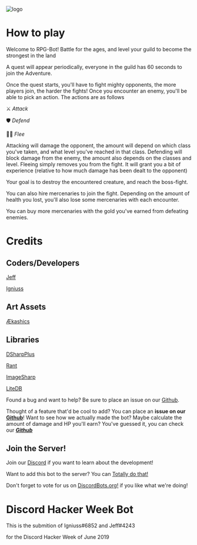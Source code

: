 ![logo](https://i.imgur.com/kJI2lzv.png)
# __How to play__

Welcome to RPG-Bot!
Battle for the ages, and level your guild to become the strongest in the land

A quest will appear periodically, everyone in the guild has 60 seconds to join the Adventure.

Once the quest starts, you'll have to fight mighty opponents, the more players join, the harder the fights!
Once you encounter an enemy, you'll be able to pick an action.
The actions are as follows

⚔ *Attack*

🛡 *Defend*

🏃‍♂️ *Flee*


Attacking will damage the opponent, the amount will depend on which class you've taken, and what level you've reached in that class.
Defending will block damage from the enemy, the amount also depends on the classes and level.
Fleeing simply removes you from the fight. It will grant you a bit of experience (relative to how much damage has been dealt to the opponent)

Your goal is to destroy the encountered creature, and reach the boss-fight.

You can also hire mercenaries to join the fight. 
Depending on the amount of health you lost, you'll also lose some mercenaries with each encounter.

You can buy more mercenaries with the gold you've earned from defeating enemies.

# Credits
## __Coders/Developers__

[Jeff](https://discordapp.com/users/330452192391593987)

[Igniuss](https://discordapp.com/users/109706676650663936)

## __Art Assets__

[Ækashics](http://www.akashics.moe)

## __Libraries__
[DSharpPlus](https://github.com/DSharpPlus/DSharpPlus/)

[Rant](https://github.com/TheBerkin/rant)

[ImageSharp](https://github.com/SixLabors/ImageSharp)

[LiteDB](https://github.com/mbdavid/LiteDB/)



Found a bug and want to help? Be sure to place an issue on our 
[Github](https://github.com/igniuss/DiscordHackerWeek/).

Thought of a feature that'd be cool to add? You can place an 
**issue on our [Github](https://github.com/igniuss/DiscordHackerWeek/)**!
Want to see how we actually made the bot? Maybe calculate the amount of damage and HP you'll earn? 
You've guessed it, you can check our __***[Github](https://github.com/igniuss/DiscordHackerWeek/)***__

## __Join the Server!__

Join our [Discord](https://discord.gg/VMBn2yV) if you want to learn about the development!

Want to add this bot to the server? You can [Totally do that!](https://discordbots.org/bot/591408341608038400)

Don't forget to vote for us on [DiscordBots.org!](https://discordbots.org/bot/591408341608038400) if you like what we're doing!

# Discord Hacker Week Bot

This is the submition of 
Igniuss#6852 and Jeff#4243 

for the Discord Hacker Week of June 2019
